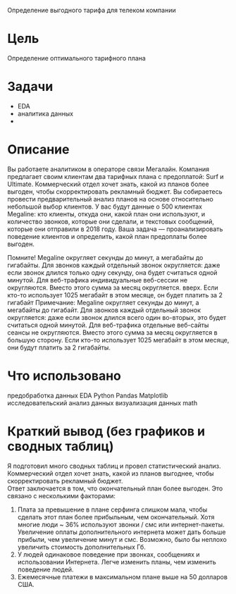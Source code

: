 Определение выгодного тарифа для телеком компании

# Цель
Определение оптимального тарифного плана

# Задачи
- EDA
- аналитика данных
- 

# Описание
Вы работаете аналитиком в операторе связи Мегалайн. Компания
предлагает своим клиентам два тарифных плана с предоплатой: Surf и Ultimate. Коммерческий
отдел хочет знать, какой из планов более выгоден, чтобы
скорректировать рекламный бюджет.
Вы собираетесь провести предварительный анализ планов на основе
относительно небольшой выбор клиентов. У вас будут данные о 500 клиентах Megaline:
кто клиенты, откуда они, какой план они используют, и количество
звонков, которые они сделали, и текстовых сообщений, которые они отправили в 2018 году. Ваша задача — проанализировать
поведение клиентов и определить, какой план предоплаты более выгоден.

Помните! Megaline округляет секунды до минут, а мегабайты до
гигабайты. Для звонков каждый отдельный звонок округляется: даже если звонок длился
только одну секунду, она будет считаться одной минутой. Для веб-трафика индивидуальные
веб-сессии не округляются. Вместо этого сумма за месяц округляется.
вверх. Если кто-то использует 1025 мегабайт в этом месяце, он будет платить за 2
гигабайт
Примечание: Megaline округляет секунды до минут, а мегабайты до гигабайт.
Для звонков каждый отдельный звонок округляется: даже если звонок длился всего один
во-вторых, это будет считаться одной минутой. Для веб-трафика отдельные веб-сайты
сеансы не округляются. Вместо этого сумма за месяц округляется в большую сторону. Если
кто-то использует 1025 мегабайт в этом месяце, они будут платить за 2
гигабайты.

# Что использовано
предобработка данных EDA
Python
Pandas
Matplotlib
исследовательский анализ данных
визуализация данных
math

# Краткий вывод (без графиков и сводных таблиц)
Я подготовил много сводных таблиц и провел статистический анализ. <br>
Коммерческий отдел хочет знать, какой из планов выгоднее, чтобы скорректировать рекламный бюджет. <br>
Ответ заключается в том, что окончательный план более выгоден. Это связано с несколькими факторами:
1. Плата за превышение в плане серфинга слишком мала, чтобы сделать этот план более прибыльным, чем окончательный. Хотя многие люди ~ 36% используют звонки / смс или интернет-пакеты. Увеличение оплаты дополнительного интернета может дать больше прибыли, чем увеличение минут и смс. Возможно, было бы неплохо увеличить стоимость дополнительных Гб.
2. У людей одинаковое поведение при звонках, сообщениях и использовании Интернета. Легче изменить планы, чем изменить поведение людей.
3. Ежемесячные платежи в максимальном плане выше на 50 долларов США.
